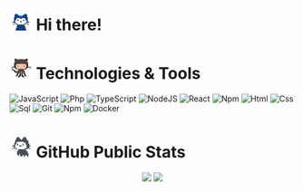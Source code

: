 
<h1><img src="mona-whisper.gif" width="40" height="40"> Hi there!</h1> 
<p></p>

<h1><img src="octocat-squid.gif" width="40" height="40"> Technologies & Tools</h1>

![JavaScript](https://img.shields.io/badge/-JavaScript-090909?style=for-the-badge&logo=JavaScript&logoColor=E9D54D)
![Php](https://img.shields.io/badge/-TypeScript-090909?style=for-the-badge&logo=TypeScript&logoColor=6495ED)
![TypeScript](https://img.shields.io/badge/-PHP-090909?style=for-the-badge&logo=php&logoColor=6495ED)
![NodeJS](https://img.shields.io/badge/-NODEJS-090909?style=for-the-badge&logo=nodedotjs&logoColor=339933)
![React](https://img.shields.io/badge/-REACT-090909?style=for-the-badge&logo=react&logoColor=61DAFB)
![Npm](https://img.shields.io/badge/-LARAVEL-090909?style=for-the-badge&logo=laravel&logoColor=CB3837)
![Html](https://img.shields.io/badge/-HTML-090909?style=for-the-badge&logo=html5&logoColor=F16529)
![Css](https://img.shields.io/badge/-CSS-090909?style=for-the-badge&logo=css3&logoColor=2965F1)
![Sql](https://img.shields.io/badge/-Sql-090909?style=for-the-badge&logo=mysql&logoColor=FFFFFF)
![Git](https://img.shields.io/badge/-GIT-090909?style=for-the-badge&logo=git&logoColor=F05133)
![Npm](https://img.shields.io/badge/-NPM-090909?style=for-the-badge&logo=npm&logoColor=CB3837)
![Docker](https://img.shields.io/badge/-Docker-090909?style=for-the-badge&logo=Docker&logoColor=0db7ed)





<h1><img src="mona-loading.gif" width="40" height="40"> GitHub Public Stats</h1>

<div align="center">
  <img height="170em" src="https://github-readme-stats.vercel.app/api?username=d-nekrasov&layout=compact&show_icons=true&theme=white&icon_color=d29922&hide_border=true&bg_color=00000000&text_color=fff&title_color=58a6ff&hash=1234qwe" />
  <img height="170em" src="https://github-readme-stats.vercel.app/api/top-langs/?username=d-nekrasov&layout=compact&theme=white&icon_color=d29922&hide_border=true&bg_color=00000000&text_color=fff&title_color=58a6ff&hash=1234qwe" />
</div>


